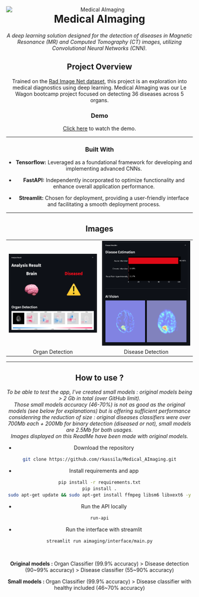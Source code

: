 <header>

<!--
  <<< Author notes: Course header >>>
  Include a 1280×640 image, course title in sentence case, and a concise description in emphasis.
  In your repository settings: enable template repository, add your 1280×640 social image, auto delete head branches.
  Add your open source license, GitHub uses MIT license.
-->


<img src="https://raw.githubusercontent.com/rkassila/Medical_AImaging/master/aimaging/interface/images/title_image.png" alt="Medical AImaging" width="1280" align="right">

# Medical AImaging

_A deep learning solution designed for the detection of diseases in Magnetic Resonance (MR) and Computed Tomography (CT) images, utilizing Convolutional Neural Networks (CNN)._

## Project Overview

Trained on the [Rad Image Net dataset](https://www.radimagenet.com), this project is an exploration into medical diagnostics using deep learning. 
Medical AImaging was our Le Wagon bootcamp project focused on detecting 36 diseases across 5 organs. 

### Demo

[Click here](https://youtu.be/I43Ln32OAMs?t=1076&si=Rjq8IJsQYe_u5sY1) to watch the demo.

---
### Built With

- **Tensorflow:** Leveraged as a foundational framework for developing and implementing advanced CNNs.

- **FastAPI:** Independently incorporated to optimize functionality and enhance overall application performance.

- **Streamlit:** Chosen for deployment, providing a user-friendly interface and facilitating a smooth deployment process.

---
## Images

<table>
  <tr>
    <td align="top"><img src="https://raw.githubusercontent.com/rkassila/Medical_AImaging/master/aimaging/interface/images/shap_image.png" alt="Shap" width="500"></td>
    <td align="top"><img src="https://raw.githubusercontent.com/rkassila/Medical_AImaging/master/aimaging/interface/images/ai_vision.png" alt="AI Vision" width="500"></td>
  </tr>
  <tr>
    <td align="center">Organ Detection</td>
    <td align="center">Disease Detection</td>
  </tr>
</table>

---
## How to use ?
<p>
  <i>To be able to test the app, I've created small models : original models being > 2 Gb in total (over GitHub limit). <br/>
    Those small models accuracy (46-70%) is not as good as the original models (see below for explanations) but is offering sufficient performance considenring the reduction of size : original diseases classifiers were over 700Mb each + 200Mb for binary detection (diseased or not), small models are 2.5Mb for both usages.<br/> Images displayed on this ReadMe have been made with original models.</i>

- Download the repository
```bash
git clone https://github.com/rkassila/Medical_AImaging.git
```

- Install requirements and app
```bash
pip install -r requirements.txt
pip install .
sudo apt-get update && sudo apt-get install ffmpeg libsm6 libxext6 -y
```

- Run the API locally
```bash
run-api
```

- Run the interface with streamlit
```bash
streamlit run aimaging/interface/main.py
```

</p>

<br/>

<p><b>Original models : </b> Organ Classifier (99.9% accuracy) > Disease detection (90~99% accuracy) > Disease classifier (55~90% accuracy)</p>
<p><b>Small models : </b> Organ Classifier (99.9% accuracy) > Disease classifier with healthy included (46~70% accuracy)</p>

<footer>
</footer>
